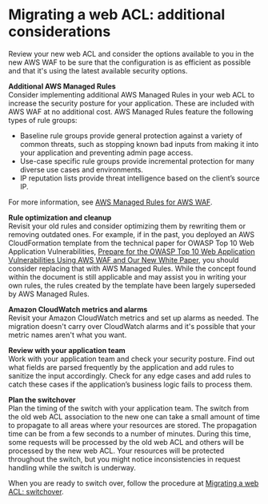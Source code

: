 # Migrating a web ACL: additional considerations<a name="waf-migrating-procedure-additional"></a>

Review your new web ACL and consider the options available to you in the new AWS WAF to be sure that the configuration is as efficient as possible and that it's using the latest available security options\. 

**Additional AWS Managed Rules**  
Consider implementing additional AWS Managed Rules in your web ACL to increase the security posture for your application\. These are included with AWS WAF at no additional cost\. AWS Managed Rules feature the following types of rule groups: 
+ Baseline rule groups provide general protection against a variety of common threats, such as stopping known bad inputs from making it into your application and preventing admin page access\. 
+ Use\-case specific rule groups provide incremental protection for many diverse use cases and environments\.
+ IP reputation lists provide threat intelligence based on the client’s source IP\.

For more information, see [AWS Managed Rules for AWS WAF](aws-managed-rule-groups.md)\.

**Rule optimization and cleanup**  
Revisit your old rules and consider optimizing them by rewriting them or removing outdated ones\. For example, if in the past, you deployed an AWS CloudFormation template from the technical paper for OWASP Top 10 Web Application Vulnerabilities, [Prepare for the OWASP Top 10 Web Application Vulnerabilities Using AWS WAF and Our New White Paper](https://aws.amazon.com/blogs/aws/prepare-for-the-owasp-top-10-web-application-vulnerabilities-using-aws-waf-and-our-new-white-paper/), you should consider replacing that with AWS Managed Rules\. While the concept found within the document is still applicable and may assist you in writing your own rules, the rules created by the template have been largely superseded by AWS Managed Rules\.

**Amazon CloudWatch metrics and alarms**  
Revisit your Amazon CloudWatch metrics and set up alarms as needed\. The migration doesn't carry over CloudWatch alarms and it's possible that your metric names aren't what you want\. 

**Review with your application team**  
Work with your application team and check your security posture\. Find out what fields are parsed frequently by the application and add rules to sanitize the input accordingly\. Check for any edge cases and add rules to catch these cases if the application’s business logic fails to process them\. 

**Plan the switchover**  
Plan the timing of the switch with your application team\. The switch from the old web ACL association to the new one can take a small amount of time to propagate to all areas where your resources are stored\. The propagation time can be from a few seconds to a number of minutes\. During this time, some requests will be processed by the old web ACL and others will be processed by the new web ACL\. Your resources will be protected throughout the switch, but you might notice inconsistencies in request handling while the switch is underway\. 

When you are ready to switch over, follow the procedure at [Migrating a web ACL: switchover](waf-migrating-procedure-switchover.md)\.